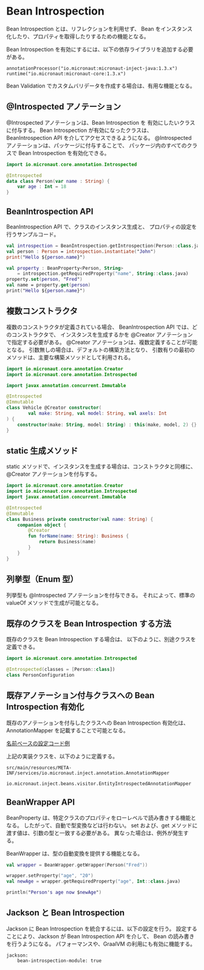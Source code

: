 # Bean Introspection
Bean Introspection とは、リフレクションを利用せず、
Bean をインスタンス化したり、プロパティを取得したりするための機能となる。

Bean Introspection を有効にするには、以下の依存ライブラリを追加する必要がある。

```
annotationProcessor("io.micronaut:micronaut-inject-java:1.3.x")
runtime("io.micronaut:micronaut-core:1.3.x")
```

Bean Validation でカスタムバリデータを作成する場合は、有用な機能となる。

## @Introspected アノテーション
@Introspected アノテーションは、Bean Introspection を
有効にしたいクラスに付与する。
Bean Introspection が有効になったクラスは、
BeanIntrospection API を介してアクセスできるようになる。
@Introspected アノテーションは、パッケージに付与することで、
パッケージ内のすべてのクラスで Bean Introspection を有効化できる。

```kotlin
import io.micronaut.core.annotation.Introspected

@Introspected
data class Person(var name : String) {
    var age : Int = 18
}
```

## BeanIntrospection API
BeanIntrospection API で、クラスのインスタンス生成と、
プロパティの設定を行うサンプルコード。


```kotlin
val introspection = BeanIntrospection.getIntrospection(Person::class.java)
val person : Person = introspection.instantiate("John")
print("Hello ${person.name}")

val property : BeanProperty<Person, String>
    = introspection.getRequiredProperty("name", String::class.java)
property.set(person, "Fred")
val name = property.get(person)
print("Hello ${person.name}")
```

## 複数コンストラクタ
複数のコンストラクタが定義されている場合、
BeanIntrospection API では、どのコンストラクタで、
インスタンスを生成するかを @Creator アノテーションで指定する必要がある。
@Creator アノテーションは、複数定義することが可能となる。
引数無しの場合は、デフォルトの構築方法となり、
引数有りの最初のメソッドは、主要な構築メソッドとして利用される。

```kotlin
import io.micronaut.core.annotation.Creator
import io.micronaut.core.annotation.Introspected

import javax.annotation.concurrent.Immutable

@Introspected
@Immutable
class Vehicle @Creator constructor(
        val make: String, val model: String, val axels: Int
) { 
    constructor(make: String, model: String) : this(make, model, 2) {}
}
```

## static 生成メソッド
static メソッドで、インスタンスを生成する場合は、コンストラクタと同様に、
@Creator アノテーションを付与する。

```kotlin
import io.micronaut.core.annotation.Creator
import io.micronaut.core.annotation.Introspected
import javax.annotation.concurrent.Immutable

@Introspected
@Immutable
class Business private constructor(val name: String) {
    companion object {
        @Creator 
        fun forName(name: String): Business {
            return Business(name)
        }
    }
}
```

## 列挙型（Enum 型）
列挙型も @Introspected アノテーションを付与できる。
それによって、標準の valueOf メソッドで生成が可能となる。

## 既存のクラスを Bean Introspection する方法
既存のクラスを Bean Introspection する場合は、
以下のように、別途クラスを定義できる。

```kotlin
import io.micronaut.core.annotation.Introspected

@Introspected(classes = [Person::class])
class PersonConfiguration
``` 

## 既存アノテーション付与クラスへの Bean Introspection 有効化
既存のアノテーションを付与したクラスへの Bean Introspection 有効化は、
AnnotationMapper を記載することで可能となる。

[名前ベースの設定コード例](https://github.com/micronaut-projects/micronaut-core/blob/master/inject/src/main/java/io/micronaut/inject/beans/visitor/EntityIntrospectedAnnotationMapper.java)

上記の実装クラスを、以下のように定義する。

```
src/main/resources/META-INF/services/io.micronaut.inject.annotation.AnnotationMapper

io.micronaut.inject.beans.visitor.EntityIntrospectedAnnotationMapper
```

## BeanWrapper API
BeanProperty は、特定クラスのプロパティをローレベルで読み書きする機能となる。
したがって、自動で型変換などは行わない。
set および、get メソッドに渡す値は、引数の型と一致する必要がある。
異なった場合は、例外が発生する。

BeanWrapper は、型の自動変換を提供する機能となる。

```kotlin
val wrapper = BeanWrapper.getWrapper(Person("Fred")) 

wrapper.setProperty("age", "20") 
val newAge = wrapper.getRequiredProperty("age", Int::class.java) 

println("Person's age now $newAge")
```

## Jackson と Bean Introspection
Jackson に Bean Introspection を統合するには、以下の設定を行う。
設定することにより、Jackson が Bean Introspection API を介して、
Bean の読み書きを行うようになる。
パフォーマンスや、GraalVM の利用にも有効に機能する。

```
jackson:
    bean-introspection-module: true
```

